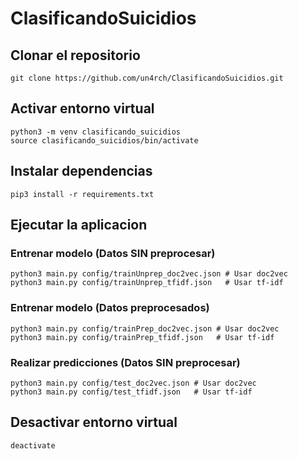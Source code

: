 # ClasificandoSuicidios
## Clonar el repositorio
```
git clone https://github.com/un4rch/ClasificandoSuicidios.git
```
## Activar entorno virtual
```
python3 -m venv clasificando_suicidios
source clasificando_suicidios/bin/activate
```
## Instalar dependencias
```
pip3 install -r requirements.txt
```
## Ejecutar la aplicacion
### Entrenar modelo (Datos SIN preprocesar)
```
python3 main.py config/trainUnprep_doc2vec.json # Usar doc2vec
python3 main.py config/trainUnprep_tfidf.json   # Usar tf-idf
```

### Entrenar modelo (Datos preprocesados)
```
python3 main.py config/trainPrep_doc2vec.json # Usar doc2vec
python3 main.py config/trainPrep_tfidf.json   # Usar tf-idf
```

### Realizar predicciones (Datos SIN preprocesar)
```
python3 main.py config/test_doc2vec.json # Usar doc2vec
python3 main.py config/test_tfidf.json   # Usar tf-idf
```
## Desactivar entorno virtual
```
deactivate
```
